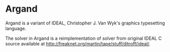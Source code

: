 Argand
====

Argand is a variant of IDEAL, Christopher J. Van Wyk's graphics typesetting language.

The solver in Argand is a reimplementation of solver from original IDEAL C source available at http://freaknet.org/martin/tape/stuff/ditroff/ideal/.
